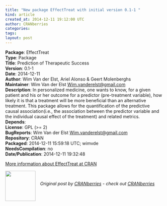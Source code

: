 ```yaml
---
title: "New package EffectTreat with initial version 0.1-1 "
kind: article
created_at: 2014-12-11 19:12:00 UTC
author: CRANberries
categories: 
tags: 
layout: post
---
```

<strong>Package</strong>: EffectTreat<br>
<strong>Type</strong>: Package<br>
<strong>Title</strong>: Prediction of Therapeutic Success<br>
<strong>Version</strong>: 0.1-1<br>
<strong>Date</strong>: 2014-12-11<br>
<strong>Author</strong>: Wim Van der Elst, Ariel Alonso & Geert Molenberghs<br>
<strong>Maintainer</strong>: Wim Van der Elst <Wim.vanderelst@gmail.com><br>
<strong>Description</strong>: In personalized medicine, one wants to know, for a given patient and his or her outcome for a predictor (pre-treatment variable), how likely it is that a treatment will be more beneficial than an alternative treatment. This package allows for the quantification of the predictive causal association(i.e., the association between the predictor variable and the individual causal effect of the treatment) and related metrics.<br>
<strong>Depends</strong>: <br>
<strong>License</strong>: GPL (>= 2)<br>
<strong>BugReports</strong>: Wim Van der Elst <Wim.vanderelst@gmail.com><br>
<strong>Repository</strong>: CRAN<br>
<strong>Packaged</strong>: 2014-12-11 15:59:18 UTC; wimvde<br>
<strong>NeedsCompilation</strong>: no<br>
<strong>Date/Publication</strong>: 2014-12-11 19:32:48<br>

<p>
<a href="http://cran.r-project.org/web/packages/EffectTreat/index.html">More information about EffectTreat at CRAN</a><div class="author">
  <img src="" style="width: 96px; height: 96;">
  <span style="position: absolute; padding: 32px 15px;">
    <i>Original post by <a href="http://twitter.com/">CRANberries</a> - check out <a href="http://dirk.eddelbuettel.com/cranberries">CRANberries   </a></i>
  </span>
</div>

